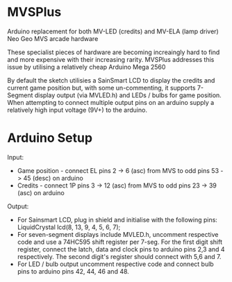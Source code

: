 MVSPlus
=======

Arduino replacement for both MV-LED (credits) and MV-ELA (lamp driver) Neo Geo MVS arcade hardware

These specialist pieces of hardware are becoming increaingly hard to find and more expensive with their increasing rarity.
MVSPlus addresses this issue by utilising a relatively cheap Arduino Mega 2560

By default the sketch utilisies a SainSmart LCD to display the credits and current game position but, with some un-commenting, it supports 7-Segment display output (via MVLED.h) and LEDs / bulbs for game position.
When attempting to connect multiple output pins on an arduino supply a relatively high input voltage (9V+) to the arduino.

Arduino Setup
=============

Input:
- Game position - connect EL pins 2 -> 6 (asc) from MVS to odd pins 53 -> 45 (desc) on arduino
- Credits - connect 1P pins 3 -> 12 (asc) from MVS to odd pins 23 -> 39 (asc) on arduino

Output:
- For Sainsmart LCD, plug in shield and initialise with the following pins:
LiquidCrystal lcd(8, 13, 9, 4, 5, 6, 7);
- For seven-segment displays include MVLED.h, uncomment respective code and use a 74HC595 shift register per 7-seg. For the first digit shift register, connect the latch, data and clock pins to arduino pins 2,3 and 4 respectively. The second digit's register should connect with 5,6 and 7.
- For LED / bulb output uncomment respective code and connect bulb pins to arduino pins 42, 44, 46 and 48.

